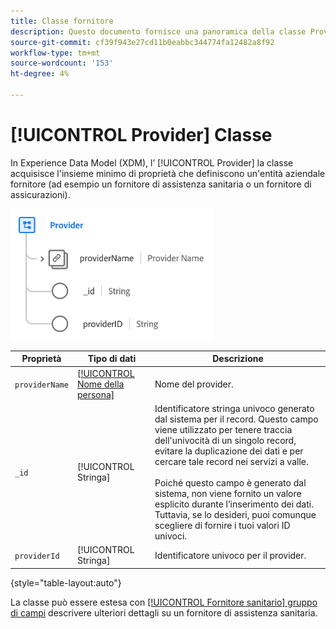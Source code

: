 ```yaml
---
title: Classe fornitore
description: Questo documento fornisce una panoramica della classe Provider in Experience Data Model (XDM).
source-git-commit: cf39f943e27cd11b0eabbc344774fa12482a8f92
workflow-type: tm+mt
source-wordcount: '153'
ht-degree: 4%

---
```


# [!UICONTROL Provider] Classe

In Experience Data Model (XDM), l’ [!UICONTROL Provider] la classe acquisisce l&#39;insieme minimo di proprietà che definiscono un&#39;entità aziendale fornitore (ad esempio un fornitore di assistenza sanitaria o un fornitore di assicurazioni).

![Struttura della classe](../images/classes/provider.png)

| Proprietà | Tipo di dati | Descrizione |
| --- | --- | --- |
| `providerName` | [[!UICONTROL Nome della persona]](../data-types/person-name.md) | Nome del provider. |
| `_id` | [!UICONTROL Stringa] | Identificatore stringa univoco generato dal sistema per il record. Questo campo viene utilizzato per tenere traccia dell&#39;univocità di un singolo record, evitare la duplicazione dei dati e per cercare tale record nei servizi a valle.<br><br>Poiché questo campo è generato dal sistema, non viene fornito un valore esplicito durante l’inserimento dei dati. Tuttavia, se lo desideri, puoi comunque scegliere di fornire i tuoi valori ID univoci. |
| `providerId` | [!UICONTROL Stringa] | Identificatore univoco per il provider. |

{style=&quot;table-layout:auto&quot;}

La classe può essere estesa con [[!UICONTROL Fornitore sanitario] gruppo di campi](../field-groups/provider/healthcare-provider.md) descrivere ulteriori dettagli su un fornitore di assistenza sanitaria.
